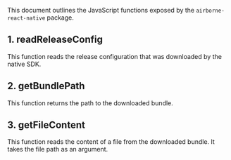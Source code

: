 This document outlines the JavaScript functions exposed by the `airborne-react-native` package.

## 1. readReleaseConfig

This function reads the release configuration that was downloaded by the native SDK.

## 2. getBundlePath

This function returns the path to the downloaded bundle.

## 3. getFileContent

This function reads the content of a file from the downloaded bundle. It takes the file path as an argument.
